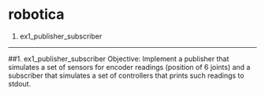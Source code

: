 # robotica
1. ex1_publisher_subscriber
***
##1. ex1_publisher_subscriber
Objective:
Implement a publisher that simulates a set of sensors for encoder readings (position of 6 joints) and a subscriber that simulates a set of controllers that prints such readings to stdout.
